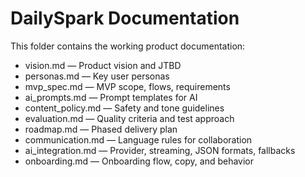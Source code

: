 # DailySpark Documentation

This folder contains the working product documentation:

- vision.md — Product vision and JTBD
- personas.md — Key user personas
- mvp_spec.md — MVP scope, flows, requirements
- ai_prompts.md — Prompt templates for AI
- content_policy.md — Safety and tone guidelines
- evaluation.md — Quality criteria and test approach
- roadmap.md — Phased delivery plan
- communication.md — Language rules for collaboration
 - ai_integration.md — Provider, streaming, JSON formats, fallbacks
 - onboarding.md — Onboarding flow, copy, and behavior
